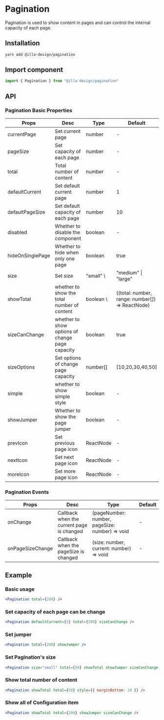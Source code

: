# Pagination

Pagination is used to show content in pages and can control the internal capacity of each page.

## Installation

```bash
yarn add @illa-design/pagination
```

## Import component

```jsx
import { Pagination } from "@illa-design/pagination"
```

## API

### Pagination Basic Properties

| Props            | Desc                                            | Type       | Default                                                     |
| ---------------- | ----------------------------------------------- | ---------- | ----------------------------------------------------------- |
| currentPage      | Set current page                                | number     | -                                                           |
| pageSize         | Set capacity of each page                       | number     | -                                                           |
| total            | Total number of content                         | number     | -                                                           |
| defaultCurrent   | Set default current page                        | number     | 1                                                           |
| defaultPageSize  | Set default capacity of each page               | number     | 10                                                          |
| disabled         | Whether to disable the component                | boolean    | -                                                           |
| hideOnSinglePage | Whether to hide when only one page              | boolean    | true                                                        |
| size             | Set size                                        | "small" \ | "medium" \| "large"                             | "medium" |
| showTotal        | whether to show the total number of content     | boolean \ | ((total: number, range: number[]) => ReactNode) | -         |
| sizeCanChange    | whether to show options of change page capacity | boolean    | true                                                        |
| sizeOptions      | Set options of change page capacity             | number[]   | [10,20,30,40,50]                                            |
| simple           | whether to show simple style                    | boolean    | -                                                           |
| showJumper       | Whether to show the page jumper                 | boolean    | -                                                           |
| prevIcon         | Set previous page icon                          | ReactNode  | -                                                           |
| nextIcon         | Set next page icon                              | ReactNode  | -                                                           |
| moreIcon         | Set more page icon                              | ReactNode  | -                                                           |

### Pagination Events

| Props            | Desc                                      | Type                                           | Default |
| ---------------- | ----------------------------------------- | ---------------------------------------------- | ------- |
| onChange         | Callback when the current page is changed | (pageNumber: number, pageSize: number) => void | -       |
| onPageSizeChange | Callback when the pageSize is changed     | (size: number, current: number) => void        | -       |

## Example

### Basic usage

```jsx
<Pagination total={200} />
```

### Set capacity of each page can be change

```jsx
<Pagination defaultCurrent={5} total={200} sizeCanChange />
```

### Set jumper

```jsx
<Pagination total={200} showJumper />
```

### Set Pagination's size

```jsx
<Pagination size="small" total={50} showTotal showJumper sizeCanChange />
```

### Show total number of content

```jsx
<Pagination showTotal total={50} style={{ marginBottom: 20 }} />
```

### Show all of Configuration item

```jsx
<Pagination showTotal total={200} showJumper sizeCanChange />
```
